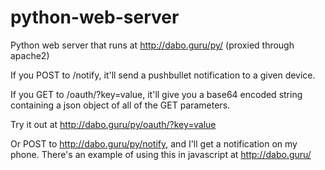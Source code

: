 python-web-server
=================

Python web server that runs at http://dabo.guru/py/ (proxied through apache2)

If you POST to /notify, it'll send a pushbullet notification to a given device.

If you GET to /oauth/?key=value, it'll give you a base64 encoded string containing a json object of all of the GET parameters.

Try it out at http://dabo.guru/py/oauth/?key=value

Or POST to http://dabo.guru/py/notify, and I'll get a notification on my phone. There's an example of using this in javascript at http://dabo.guru/
